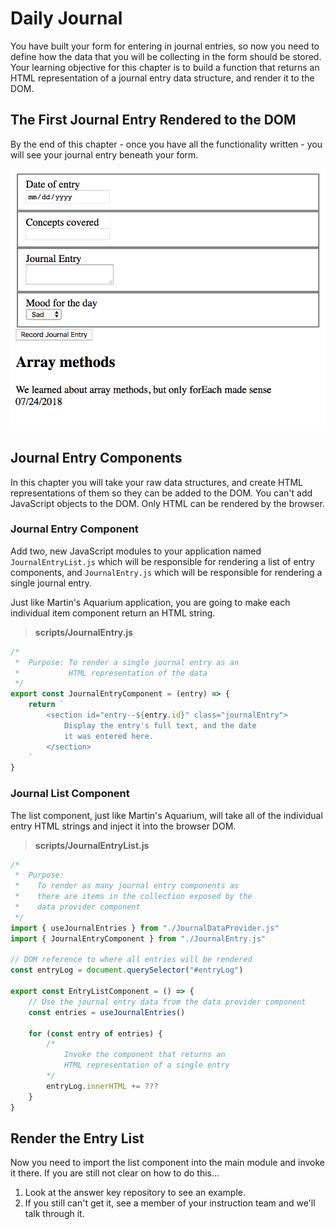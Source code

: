 # Daily Journal

You have built your form for entering in journal entries, so now you need to define how the data that you will be collecting in the form should be stored. Your learning objective for this chapter is to build a function that returns an HTML representation of a journal entry data structure, and render it to the DOM.

## The First Journal Entry Rendered to the DOM

By the end of this chapter - once you have all the functionality written - you will see your journal entry beneath your form.

![](./images/first-journal-entry.png)


## Journal Entry Components

In this chapter you will take your raw data structures, and create HTML representations of them so they can be added to the DOM. You can't add JavaScript objects to the DOM. Only HTML can be rendered by the browser.

### Journal Entry Component

Add two, new JavaScript modules to your application named `JournalEntryList.js` which will be responsible for rendering a list of entry components, and `JournalEntry.js` which will be responsible for rendering a single journal entry.

Just like Martin's Aquarium application, you are going to make each individual item component return an HTML string.

> **scripts/JournalEntry.js**

```js
/*
 *  Purpose: To render a single journal entry as an
 *           HTML representation of the data
 */
export const JournalEntryComponent = (entry) => {
    return `
        <section id="entry--${entry.id}" class="journalEntry">
            Display the entry's full text, and the date
            it was entered here.
        </section>
    `
}
```

### Journal List Component

The list component, just like Martin's Aquarium, will take all of the individual entry HTML strings and inject it into the browser DOM.

> **scripts/JournalEntryList.js**

```js
/*
 *  Purpose:
 *    To render as many journal entry components as
 *    there are items in the collection exposed by the
 *    data provider component
 */
import { useJournalEntries } from "./JournalDataProvider.js"
import { JournalEntryComponent } from "./JournalEntry.js"

// DOM reference to where all entries will be rendered
const entryLog = document.querySelector("#entryLog")

export const EntryListComponent = () => {
    // Use the journal entry data from the data provider component
    const entries = useJournalEntries()

    for (const entry of entries) {
        /*
            Invoke the component that returns an
            HTML representation of a single entry
        */
        entryLog.innerHTML += ???
    }
}
```

## Render the Entry List

Now you need to import the list component into the main module and invoke it there. If you are still not clear on how to do this...

1. Look at the answer key repository to see an example.
1. If you still can't get it, see a member of your instruction team and we'll talk through it.
